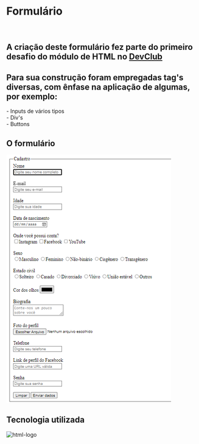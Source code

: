 <h1>Formulário</h1>
<br>
<h2>A criação deste formulário fez parte do primeiro desafio do módulo de HTML no <a href="https://plataforma.devclub.com.br/">DevClub</a></h2>
<h2>Para sua construção foram empregadas tag's diversas, com ênfase na aplicação de algumas, por exemplo:</h2>
- Inputs de vários tipos
<br>
- Div's
<br>
- Buttons
<br>
<h2>O formulário</h2>
<img src="https://github.com/sherman-wsp/form-git/blob/master/img/formulario.png?raw=true" alt="img-form">
<br>
<h2>Tecnologia utilizada</h2>
<img src="https://img.shields.io/badge/HTML5-E34F26?style=for-the-badge&logo=html5&logoColor=white" alt="html-logo">
